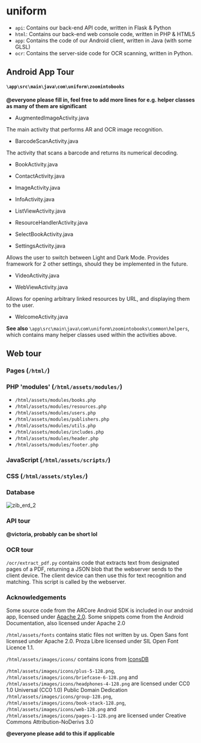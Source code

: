 # uniform

- `api`: Contains our back-end API code, written in Flask & Python
- `html`: Contains our back-end web console code, written in PHP & HTML5
- `app`: Contains the code of our Android client, written in Java (with some GLSL)
- `ocr`: Contains the server-side code for OCR scanning, written in Python.

## Android App Tour

#### `\app\src\main\java\com\uniform\zoomintobooks`

**@everyone please fill in, feel free to add more lines for e.g. helper classes as many of them are significant**

- AugmentedImageActivity.java

The main activity that performs AR and OCR image recognition.

- BarcodeScanActivity.java

The activity that scans a barcode and returns its numerical decoding.

- BookActivity.java

- ContactActivity.java

- ImageActivity.java

- InfoActivity.java

- ListViewActivity.java

- ResourceHandlerActivity.java

- SelectBookActivity.java

- SettingsActivity.java

Allows the user to switch between Light and Dark Mode. Provides framework for 2 other settings, should they be implemented in the future.

- VideoActivity.java

- WebViewActivity.java

Allows for opening arbitrary linked resources by URL, and displaying them to the user.

- WelcomeActivity.java


**See also** `\app\src\main\java\com\uniform\zoomintobooks\common\helpers`, which contains many helper classes used within the activities above.

## Web tour

### Pages (`/html/`)

### PHP 'modules' (`/html/assets/modules/`)
- `/html/assets/modules/books.php`
- `/html/assets/modules/resources.php`
- `/html/assets/modules/users.php`
- `/html/assets/modules/publishers.php`
- `/html/assets/modules/utils.php`
- `/html/assets/modules/includes.php`
- `/html/assets/modules/header.php`
- `/html/assets/modules/footer.php`

### JavaScript (`/html/assets/scripts/`)

### CSS (`/html/assets/styles/`)

### Database

![zib_erd_2](https://user-images.githubusercontent.com/63247287/110464106-a1b9f580-80ca-11eb-8760-76979327d8ef.png)

### API tour

**@victoria, probably can be short lol**

### OCR tour

`/ocr/extract_pdf.py` contains code that extracts text from designated pages of a PDF, returning a JSON blob that the webserver sends to the client device. The client device can then use this for text recognition and matching. This script is called by the webserver.

### Acknowledgements

Some source code from the ARCore Android SDK is included in our android app, licensed under [Apache 2.0](https://github.com/google-ar/arcore-android-sdk). Some snippets come from the Android Documentation, also licensed under Apache 2.0

`/html/assets/fonts` contains static files not written by us. Open Sans font licensed under Apache 2.0. Proza Libre licensed under SIL Open Font Licence 1.1. 

`/html/assets/images/icons/` contains icons from [IconsDB](https://www.iconsdb.com/)

`/html/assets/images/icons/plus-5-128.png`, `/html/assets/images/icons/briefcase-6-128.png` and `/html/assets/images/icons/headphones-4-128.png` are licensed under CC0 1.0 Universal (CC0 1.0) Public Domain Dedication
`/html/assets/images/icons/group-128.png`, `/html/assets/images/icons/book-stack-128.png`, `/html/assets/images/icons/web-128.png` and `/html/assets/images/icons/pages-1-128.png` are licensed under Creative Commons Attribution-NoDerivs 3.0

**@everyone please add to this if applicable**
